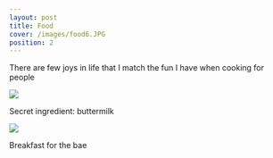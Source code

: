 ```yaml
---
layout: post
title: Food
cover: /images/food6.JPG
position: 2
---
```


There are few joys in life that I match the fun I have when cooking for people


<div class="photo">
  <img src="/images/example5_1027px.JPG"/>
  <p>Secret ingredient: buttermilk</p>
</div>

<div class="photo">
  <img src="/images/food7.JPG"/>
  <p>Breakfast for the bae</p>
</div>
